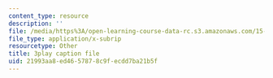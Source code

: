 ```yaml
---
content_type: resource
description: ''
file: /media/https%3A/open-learning-course-data-rc.s3.amazonaws.com/15-960-new-executive-thinking-social-impact-technology-projects-fall-2017-spring-2018/21993aa8ed4657878c9fecdd7ba21b5f_HaySEpWEsdU.vtt
file_type: application/x-subrip
resourcetype: Other
title: 3play caption file
uid: 21993aa8-ed46-5787-8c9f-ecdd7ba21b5f
---
```

